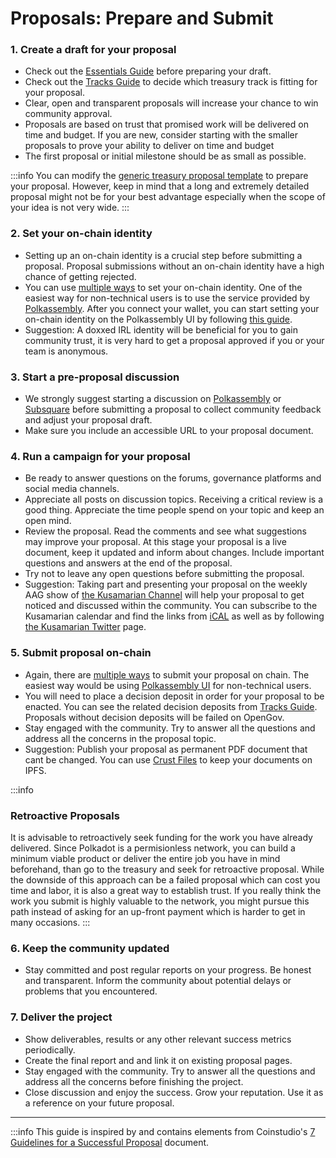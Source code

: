 # Proposals: Prepare and Submit

### 1. Create a draft for your proposal
- Check out the [Essentials Guide](https://www.opengov.watch/guides/proposals_essentials) before preparing your draft.
- Check out the [Tracks Guide](https://www.opengov.watch/guides/proposals_tracks) to decide which treasury track is fitting for your proposal.
- Clear, open and transparent proposals will increase your chance to win community approval.
- Proposals are based on trust that promised work will be delivered on time and budget. If you are new, consider starting with the smaller proposals to prove your ability to deliver on time and budget
- The first proposal or initial milestone should be as small as possible.

:::info
You can modify the [generic treasury proposal template](https://docs.google.com/document/d/1O_84mXYFERCavmnJyxbIPKFkG0bVBySRjCVy-d-VKcc/edit) to prepare your proposal. However, keep in mind that a long and extremely detailed proposal might not be for your best advantage especially when the scope of your idea is not very wide.
:::

### 2. Set your on-chain identity
- Setting up an on-chain identity is a crucial step before submitting a proposal. Proposal submissions without an on-chain identity have a high chance of getting rejected.
- You can use [multiple ways](https://wiki.polkadot.network/docs/learn-identity) to set your on-chain identity. One of the easiest way for non-technical users is to use the service provided by [Polkassembly](https://polkadot.polkassembly.io/opengov). After you connect your wallet, you can start setting your on-chain identity on the Polkassembly UI by following [this guide](https://docs.polkassembly.io/polkassembly-101/polkassembly-setup/verify-your-identity).
- Suggestion: A doxxed IRL identity will be beneficial for you to gain community trust, it is very hard to get a proposal approved if you or your team is anonymous.

### 3. Start a pre-proposal discussion
- We strongly suggest starting a discussion on [Polkassembly](https://polkadot.polkassembly.io/discussions) or [Subsquare](https://polkadot.subsquare.io/discussions) before submitting a proposal to collect community feedback and adjust your proposal draft.
- Make sure you include an accessible URL to your proposal document.

### 4. Run a campaign for your proposal
- Be ready to answer questions on the forums, governance platforms and social media channels. 
- Appreciate all posts on discussion topics. Receiving a critical review is a good thing. Appreciate the time people spend on your topic and keep an open mind.
- Review the proposal. Read the comments and see what suggestions may improve your proposal. At this stage your proposal is a live document, keep it updated and inform about changes. Include important questions and answers at the end of the proposal.
- Try not to leave any open questions before submitting the proposal.
- Suggestion: Taking part and presenting your proposal on the weekly AAG show of [the Kusamarian Channel](https://www.youtube.com/@TheKusamarian) will help your proposal to get noticed and discussed within the community. You can subscribe to the Kusamarian calendar and find the links from [iCAL](https://calendar.google.com/calendar/ical/5bc9ebf4456fdf8f953e8906acb210a1a37740301e05d7e78854101f8988d905%40group.calendar.google.com/public/basic.ics) as well as by following [the Kusamarian Twitter](https://twitter.com/TheKusamarian) page.

### 5. Submit proposal on-chain
- Again, there are [multiple ways](https://wiki.polkadot.network/docs/learn-guides-polkadot-opengov#create-a-referenda-proposal) to submit your proposal on chain. The easiest way would be using [Polkassembly UI](https://polkadot.polkassembly.io/opengov) for non-technical users.
- You will need to place a decision deposit in order for your proposal to be enacted. You can see the related decision deposits from [Tracks Guide](https://www.opengov.watch/guides/proposals_tracks). Proposals without decision deposits will be failed on OpenGov.
- Stay engaged with the community. Try to answer all the questions and address all the concerns in the proposal topic.
- Suggestion: Publish your proposal as permanent PDF document that cant be changed. You can use [Crust Files](https://crustfiles.io/) to keep your documents on IPFS.

:::info
### Retroactive Proposals
It is advisable to retroactively seek funding for the work you have already delivered. Since Polkadot is a permisionless network, you can build a minimum viable product or deliver the entire job you have in mind beforehand, than go to the treasury and seek for retroactive proposal. While the downside of this approach can be a failed proposal which can cost you time and labor, it is also a great way to establish trust. If you really think the work you submit is highly valuable to the network, you might pursue this path instead of asking for an up-front payment which is harder to get in many occasions.
:::

### 6. Keep the community updated
- Stay committed and post regular reports on your progress.
Be honest and transparent. Inform the community about potential delays or problems that you encountered.

### 7. Deliver the project
- Show deliverables, results or any other relevant success metrics periodically.
- Create the final report and and link it on existing proposal pages.
- Stay engaged with the community. Try to answer all the questions and address all the concerns before finishing the project.
- Close discussion and enjoy the success. Grow your reputation. Use it as a reference on your future proposal.

-------
:::info
This guide is inspired by and contains elements from Coinstudio's [7 Guidelines for a Successful Proposal](https://docs.google.com/document/d/1CzEnurqwqLBOGrJI9CQORiGW9m6QyPOSshhzJdR57Pk/edit#heading=h.7fq1r3kiaao7) document.

